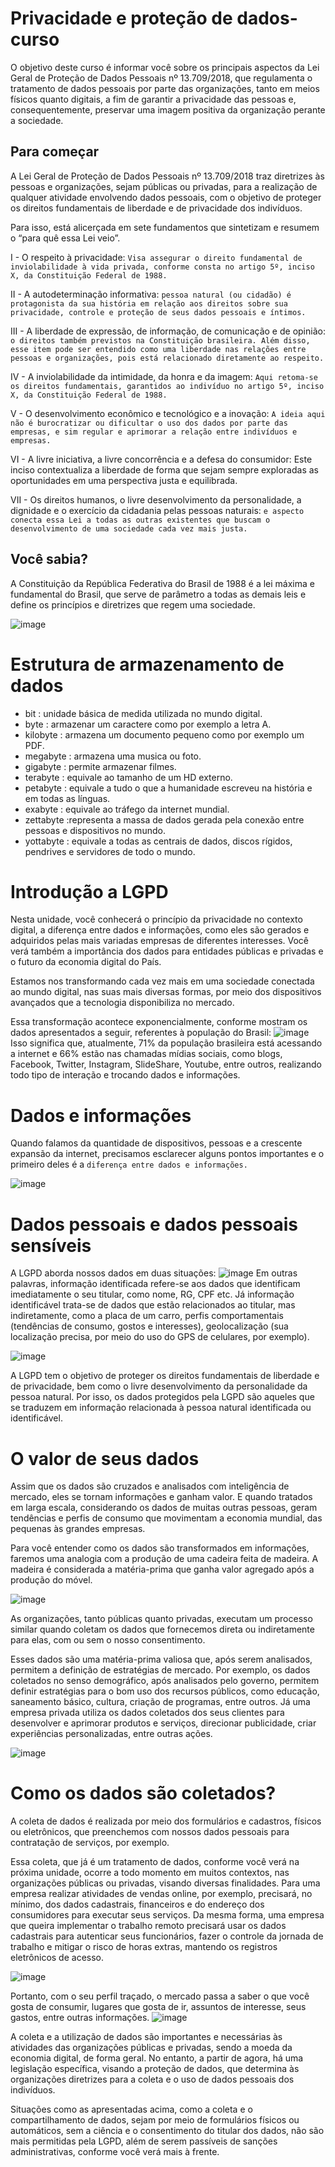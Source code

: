 # Privacidade e proteção de dados-curso

O objetivo deste curso é informar você sobre os principais aspectos da Lei Geral de Proteção de Dados Pessoais nº 13.709/2018, que regulamenta o tratamento de dados pessoais por parte das organizações, tanto em meios físicos quanto digitais, a fim de garantir a privacidade das pessoas e, consequentemente, preservar uma imagem positiva da organização perante a sociedade.

## Para começar
A Lei Geral de Proteção de Dados Pessoais nº 13.709/2018 traz diretrizes às pessoas e organizações, sejam públicas ou privadas, para a realização de qualquer atividade envolvendo dados pessoais, com o objetivo de proteger os direitos fundamentais de liberdade e de privacidade dos indivíduos.

Para isso, está alicerçada em sete fundamentos que sintetizam e resumem o “para quê essa Lei veio”.

I - O respeito à privacidade:
`Visa assegurar o direito fundamental de inviolabilidade à vida privada, conforme consta no artigo 5º, inciso X, da Constituição Federal de 1988.`

II - A autodeterminação informativa:
`pessoa natural (ou cidadão) é protagonista da sua história em relação aos direitos sobre sua privacidade, controle e proteção de seus dados pessoais e íntimos.`

III - A liberdade de expressão, de informação, de comunicação e de opinião: 
`o direitos também previstos na Constituição brasileira. Além disso, esse item pode ser entendido como uma liberdade nas relações entre pessoas e organizações, pois está relacionado diretamente ao respeito.`

IV - A inviolabilidade da intimidade, da honra e da imagem: `Aqui retoma-se os direitos fundamentais, garantidos ao indivíduo no artigo 5º, inciso X, da Constituição Federal de 1988.`

V - O desenvolvimento econômico e tecnológico e a inovação: `A ideia aqui não é burocratizar ou dificultar o uso dos dados por parte das empresas, e sim regular e aprimorar a relação entre indivíduos e empresas.`

VI - A livre iniciativa, a livre concorrência e a defesa do consumidor: Este inciso contextualiza a liberdade de forma que sejam sempre exploradas as oportunidades em uma perspectiva justa e equilibrada.

VII - Os direitos humanos, o livre desenvolvimento da personalidade, a dignidade e o exercício da cidadania pelas pessoas naturais: `e aspecto conecta essa Lei a todas as outras existentes que buscam o desenvolvimento de uma sociedade cada vez mais justa.`

## Você sabia?
A Constituição da República Federativa do Brasil de 1988 é a lei máxima e fundamental do Brasil, que serve de parâmetro a todas as demais leis e define os princípios e diretrizes que regem uma sociedade.

![image](https://user-images.githubusercontent.com/98404361/165938312-f32701ee-6c7e-43bf-ae32-fde52ecd1856.png)

# Estrutura de armazenamento de dados

* bit : unidade básica de medida utilizada no mundo digital.
* byte : armazenar um caractere como por exemplo a letra A.
* kilobyte : armazena um documento pequeno como por exemplo um PDF.
* megabyte : armazena uma musica ou foto.
* gigabyte : permite armazenar filmes.
* terabyte : equivale ao tamanho de um HD externo.
* petabyte : equivale a tudo o que a humanidade escreveu na história e em todas as línguas.
* exabyte : equivale ao tráfego da internet mundial.
* zettabyte :representa a massa de dados gerada pela conexão entre pessoas e dispositivos no mundo.
* yottabyte : equivale a todas as centrais de dados, discos rígidos, pendrives e servidores de todo o mundo.

# Introdução a LGPD

Nesta unidade, você conhecerá o princípio da privacidade no contexto digital, a diferença entre dados e informações, como eles são gerados e adquiridos pelas mais variadas empresas de diferentes interesses.
Você verá também a importância dos dados para entidades públicas e privadas e o futuro da economia digital do País.

Estamos nos transformando cada vez mais em uma sociedade conectada ao mundo digital, nas suas mais diversas formas, por meio dos dispositivos avançados que a tecnologia disponibiliza no mercado.

Essa transformação acontece exponencialmente, conforme mostram os dados apresentados a seguir, referentes à população do Brasil:
      ![image](https://user-images.githubusercontent.com/98404361/165957327-f74493a2-7a13-4525-aee1-d07b4646c1a5.png)
Isso significa que, atualmente, 71% da população brasileira está acessando a internet e 66% estão nas chamadas mídias sociais, como blogs, Facebook, Twitter, Instagram, SlideShare, Youtube, entre outros, realizando todo tipo de interação e trocando dados e informações.

# Dados e informações

Quando falamos da quantidade de dispositivos, pessoas e a crescente expansão da internet, precisamos esclarecer alguns pontos importantes e o primeiro deles é a `diferença entre dados e informações.`

![image](https://user-images.githubusercontent.com/98404361/165958302-f78765af-c917-4726-8bbe-5cb6d3d06b4a.png)

# Dados pessoais e dados pessoais sensíveis

A LGPD aborda nossos dados em duas situações:
![image](https://user-images.githubusercontent.com/98404361/165958568-ada47677-63d7-48a0-a1c3-f38b1fec0667.png)
Em outras palavras, informação identificada refere-se aos dados que identificam imediatamente o seu titular, como nome, RG, CPF etc. Já informação identificável trata-se de dados que estão relacionados ao titular, mas indiretamente, como a placa de um carro, perfis comportamentais (tendências de consumo, gostos e interesses), geolocalização (sua localização precisa, por meio do uso do GPS de celulares, por exemplo).

![image](https://user-images.githubusercontent.com/98404361/165958726-769b71bb-b5f8-4ef9-afa5-738a24749d98.png)

A LGPD tem o objetivo de proteger os direitos fundamentais de liberdade e de privacidade, bem como o livre desenvolvimento da personalidade da pessoa natural. Por isso, os dados protegidos pela LGPD são aqueles que se traduzem em informação relacionada à pessoa natural identificada ou identificável.

# O valor de seus dados

Assim que os dados são cruzados e analisados com inteligência de mercado, eles se tornam informações e ganham valor. E quando tratados em larga escala, considerando os dados de muitas outras pessoas, geram tendências e perfis de consumo que movimentam a economia mundial, das pequenas às grandes empresas.

Para você entender como os dados são transformados em informações, faremos uma analogia com a produção de uma cadeira feita de madeira. A madeira é considerada a matéria-prima que ganha valor agregado após a produção do móvel.

![image](https://user-images.githubusercontent.com/98404361/165959079-adb54481-15ba-4d54-b444-852f8ef2c891.png)

As organizações, tanto públicas quanto privadas, executam um processo similar quando coletam os dados que fornecemos direta ou indiretamente para elas, com ou sem o nosso consentimento.

Esses dados são uma matéria-prima valiosa que, após serem analisados, permitem a definição de estratégias de mercado. Por exemplo, os dados coletados no senso demográfico, após analisados pelo governo, permitem definir estratégias para o bom uso dos recursos públicos, como educação, saneamento básico, cultura, criação de programas, entre outros. Já uma empresa privada utiliza os dados coletados dos seus clientes para desenvolver e aprimorar produtos e serviços, direcionar publicidade, criar experiências personalizadas, entre outras ações.

![image](https://user-images.githubusercontent.com/98404361/165959251-120b575c-c200-4662-8617-dea6faf5cff4.png)

# Como os dados são coletados?

A coleta de dados é realizada por meio dos formulários e cadastros, físicos ou eletrônicos, que preenchemos com nossos dados pessoais para contratação de serviços, por exemplo.

Essa coleta, que já é um tratamento de dados, conforme você verá na próxima unidade, ocorre a todo momento em muitos contextos, nas organizações públicas ou privadas, visando diversas finalidades. Para uma empresa realizar atividades de vendas online, por exemplo, precisará, no mínimo, dos dados cadastrais, financeiros e do endereço dos consumidores para executar seus serviços. Da mesma forma, uma empresa que queira implementar o trabalho remoto precisará usar os dados cadastrais para autenticar seus funcionários, fazer o controle da jornada de trabalho e mitigar o risco de horas extras, mantendo os registros eletrônicos de acesso.

![image](https://user-images.githubusercontent.com/98404361/165959537-0c85b62e-54c8-4452-b56e-3ab417bdf8a1.png)

Portanto, com o seu perfil traçado, o mercado passa a saber o que você gosta de consumir, lugares que gosta de ir, assuntos de interesse, seus gastos, entre outras informações.
![image](https://user-images.githubusercontent.com/98404361/165959972-7497079b-41d6-4e54-9e5f-525b908b81b5.png)

A coleta e a utilização de dados são importantes e necessárias às atividades das organizações públicas e privadas, sendo a moeda da economia digital, de forma geral. No entanto, a partir de agora, há uma legislação específica, visando a proteção de dados, que determina às organizações diretrizes para a coleta e o uso de dados pessoais dos indivíduos.

Situações como as apresentadas acima, como a coleta e o compartilhamento de dados, sejam por meio de formulários físicos ou automáticos, sem a ciência e o consentimento do titular dos dados, não são mais permitidas pela LGPD, além de serem passíveis de sanções administrativas, conforme você verá mais à frente.






